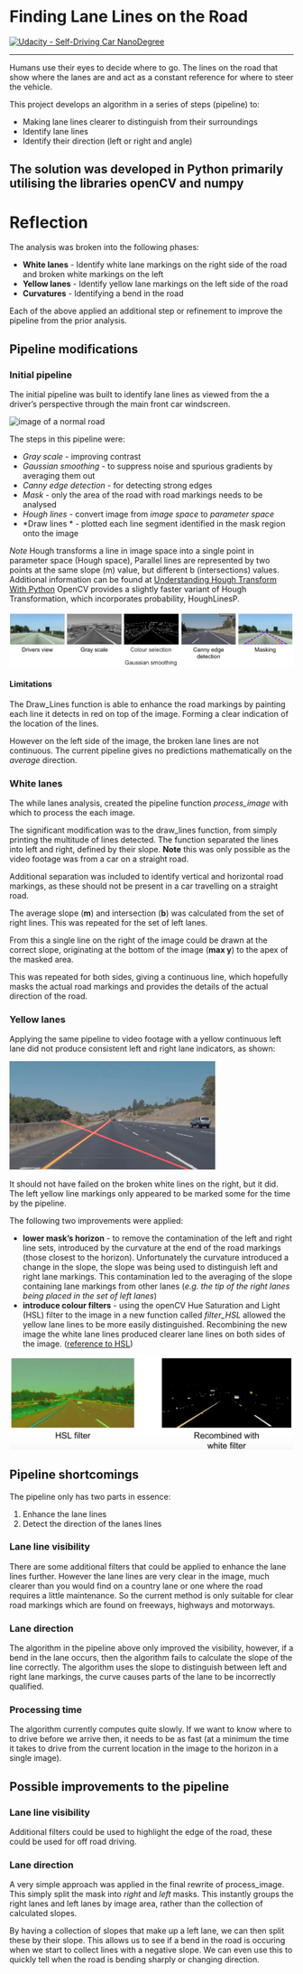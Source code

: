 # **Finding Lane Lines on the Road** 
[![Udacity - Self-Driving Car NanoDegree](https://s3.amazonaws.com/udacity-sdc/github/shield-carnd.svg)](http://www.udacity.com/drive)

---
Humans use their eyes to decide where to go. The lines on the road that show where the lanes are and act as a constant reference for where to steer the vehicle.

This project develops an algorithm in a series of steps (pipeline) to:
* Making lane lines clearer to distinguish from their surroundings
* Identify lane lines
* Identify their direction (left or right and angle)

The solution was developed in Python primarily utilising the libraries openCV and numpy 
---

# Reflection
The analysis was broken into the following phases:
- **White lanes** - Identify white lane markings on the right side of the road and broken white markings on the left
- **Yellow lanes** - Identify yellow lane markings on the left side of the road
- **Curvatures** - Identifying a bend in the road 

Each of the above applied an additional step or refinement to improve the pipeline from the prior analysis.

## Pipeline modifications
### Initial pipeline
The initial pipeline was built to identify lane lines as viewed from the a driver’s perspective through the main front car windscreen.

![image of a normal road](https://github.com/dcarlyle/CarND-LaneLines-P1/blob/master/test_images/solidWhiteCurve.jpg "image of a normal road")

The steps in this pipeline were:
* *Gray scale* - improving contrast
* *Gaussian smoothing* - to suppress noise and spurious gradients by averaging them out
* *Canny edge detection* - for detecting strong edges
* *Mask* - only the area of the road with road markings needs to be analysed
* *Hough lines* - convert image from *image space* to *parameter space* 
* *Draw lines * - plotted each line segment identified in the mask region onto the image

*Note* Hough transforms a line in image space into a single point in parameter space (Hough space), Parallel lines are represented by two points at the same slope (m) value, but different b (intersections) values. Additional information can be found at [Understanding Hough Transform With Python](https://alyssaq.github.io/2014/understanding-hough-transform/)
OpenCV provides  a slightly faster variant of Hough Transformation, which incorporates probability, HoughLinesP.

![pipeline](https://raw.githubusercontent.com/dcarlyle/CarND-LaneLines-P1/master/images/pipeline.png "pipeline")

#### Limitations
The Draw_Lines function is able to enhance the road markings by painting each line it detects in red on top of the image. Forming a clear indication of the location of the lines.

However on the left side of the image, the broken lane lines are not continuous. The current pipeline gives no predictions mathematically on the *average* direction.

### White lanes
The while lanes analysis, created the pipeline function *process_image* with which to process the each image.

The significant modification was to the draw_lines function, from simply printing the multitude of lines detected. The function separated the lines into left and right, defined by their slope.  **Note** this was only possible as the video footage was from a car on a straight road.

Additional separation was included to identify vertical and horizontal road markings, as these should not be present in a car travelling on a straight road.

The average slope (**m**) and intersection (**b**) was calculated from the set of right lines. This was repeated for the set of left lanes.

From this a single line on the right of the image could be drawn at the correct slope, originating at the bottom of the image (**max y**)  to the apex of the masked area.

This was repeated for both sides, giving a continuous line, which hopefully masks the actual road markings and provides the details of the actual direction of the road.

### Yellow lanes
Applying the same pipeline to video footage with a yellow continuous left lane did not produce consistent left and right lane indicators, as shown:

![white lane pipeline on yellow lanes](https://raw.githubusercontent.com/dcarlyle/CarND-LaneLines-P1/master/images/white_on_yellow.png "white on yellow pippeline")

It should not have failed on the broken white lines on the right, but it did. The left yellow line markings only appeared to be marked some for the time by the pipeline.

The following two improvements were applied:
* **lower mask’s horizon** - to remove the contamination of the left and right line sets, introduced by the curvature at the end of the road markings (those closest to the horizon). Unfortunately the curvature introduced a change in the slope, the slope was being used to distinguish left and right lane markings. This contamination led to the averaging of the slope containing lane markings from other lanes (*e.g. the tip of the right lanes being placed in the set of left lanes*)
* **introduce colour filters** - using the openCV Hue Saturation and Light (HSL) filter to the image in a new function called *filter_HSL* allowed the yellow lane lines to be more easily distinguished. Recombining the new image the white lane lines produced clearer lane lines on both sides of the image. ([reference to HSL](http://colorizer.org/))

![HSL](https://raw.githubusercontent.com/dcarlyle/CarND-LaneLines-P1/master/images/HSL_filter.png "HSL filter on yellow lane")

## Pipeline shortcomings 
The pipeline only has two parts in essence:

1. Enhance the lane lines
2. Detect the direction of the lanes lines

### Lane line visibility
There are some additional filters that could be applied to enhance the lane lines further. However the lane lines are very clear in the image, much clearer than you would find on a country lane or one where the road requires a little maintenance. So the current method is only suitable for clear road markings which are found on freeways, highways and motorways.

### Lane direction
The algorithm in the pipeline above only improved the visibility, however, if a bend in the lane occurs, then the algorithm fails to calculate the slope of the line correctly. The algorithm uses the slope to distinguish between left and right lane markings, the curve causes parts of the lane to be incorrectly qualified.

### Processing time
The algorithm currently computes quite slowly. If we want to know where to to drive before we arrive then, it needs to be as fast (at a minimum the time it takes to drive from the current location in the image to the horizon in a single image).  

## Possible improvements to the pipeline
### Lane line visibility
Additional filters could be used to highlight the edge of the road, these could be used for off road driving.

### Lane direction
A very simple approach was applied in the final rewrite of process_image. This simply split the mask into *right* and *left*  masks. This instantly groups the right lanes and left lanes by image area, rather than the collection of calculated slopes. 

By having a collection of slopes that make up a left lane, we can then split these by their slope. This allows us to see if a bend in the road is occuring when we start to collect lines with a negative slope. We can even use this to quickly tell when the road is bending sharply or changing direction.

